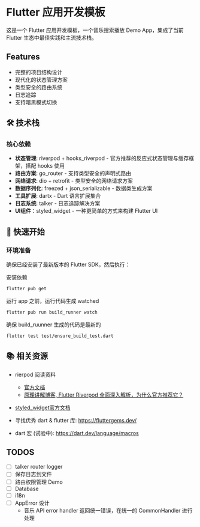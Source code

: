 # Flutter 应用开发模板

这是一个 Flutter 应用开发模板，一个音乐搜索播放 Demo App，集成了当前 Flutter 生态中最佳实践和主流技术栈。

## Features

- 完整的项目结构设计
- 现代化的状态管理方案
- 类型安全的路由系统
- 日志追踪
- 支持暗黑模式切换

## 🛠 技术栈

### 核心依赖

- **状态管理**: riverpod + hooks_riverpod - 官方推荐的反应式状态管理与缓存框架，搭配 hooks 使用
- **路由方案**: go_router - 支持类型安全的声明式路由
- **网络请求**: dio + retrofit - 类型安全的网络请求方案
- **数据序列化**: freezed + json_serializable - 数据类生成方案
- **工具扩展**: dartx - Dart 语言扩展集合
- **日志系统**: talker - 日志追踪解决方案
- **UI组件**：styled_widget - 一种更简单的方式来构建 Flutter UI

## 🎯 快速开始

### 环境准备

确保已经安装了最新版本的 Flutter SDK，然后执行：

安装依赖

```bash
flutter pub get
```

运行 app 之前，运行代码生成 watched

```bash
flutter pub run build_runner watch
```

确保 build_ruunner 生成的代码是最新的

```bash
flutter test test/ensure_build_test.dart
```

## 📚 相关资源

- rierpod 阅读资料
  - [官方文档](https://riverpod.dev/docs/essentials/first_request)
  - [原理讲解博客, Flutter Riverpod 全面深入解析，为什么官方推荐它？](https://juejin.cn/post/7063111063427874847#heading-10)
- [styled_widget官方文档](https://github.com/ReinBentdal/styled_widget)

- 寻找优秀 dart & flutter 库: https://fluttergems.dev/
- dart 宏 (试验中): https://dart.dev/language/macros

## TODOS

- [ ] talker router logger
- [ ] 保存日志到文件
- [ ] 路由权限管理 Demo
- [ ] Database
- [ ] i18n
- [ ] AppError 设计
  - 音乐 API error handler 返回统一错误，在统一的 CommonHandler 进行处理